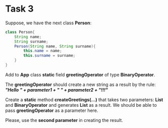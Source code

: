 # Task 3

Suppose, we have the next class **Person**:
```java
class Person{  
    String name;  
    String surname;  
    Person(String name, String surname){ 
        this.name = name;  
        this.surname = surname;  
    }  
}
```
Add to **App** class **static** field **greetingOperator** of type **BinaryOperator**.

The **greetingOperator** should create a new string as a result by the rule:  
***"Hello " + parameter1 + " " + parameter2 + "!!!"***

Create a **static** method **createGreetings(...)** that takes two parameters: **List<Person>** and **BinaryOperator** and generates **List<String>** as a result. We should be able to pass **greetingOperator** as a parameter here.

Please, use the **second parameter** in creating the result.